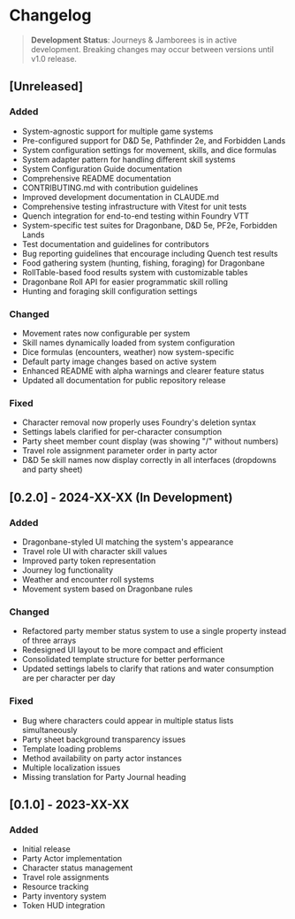 # Changelog

> **Development Status**: Journeys & Jamborees is in active development. Breaking changes may occur between versions until v1.0 release.

## [Unreleased]

### Added
- System-agnostic support for multiple game systems
- Pre-configured support for D&D 5e, Pathfinder 2e, and Forbidden Lands
- System configuration settings for movement, skills, and dice formulas
- System adapter pattern for handling different skill systems
- System Configuration Guide documentation
- Comprehensive README documentation
- CONTRIBUTING.md with contribution guidelines
- Improved development documentation in CLAUDE.md
- Comprehensive testing infrastructure with Vitest for unit tests
- Quench integration for end-to-end testing within Foundry VTT
- System-specific test suites for Dragonbane, D&D 5e, PF2e, Forbidden Lands
- Test documentation and guidelines for contributors
- Bug reporting guidelines that encourage including Quench test results
- Food gathering system (hunting, fishing, foraging) for Dragonbane
- RollTable-based food results system with customizable tables
- Dragonbane Roll API for easier programmatic skill rolling
- Hunting and foraging skill configuration settings

### Changed
- Movement rates now configurable per system
- Skill names dynamically loaded from system configuration
- Dice formulas (encounters, weather) now system-specific
- Default party image changes based on active system
- Enhanced README with alpha warnings and clearer feature status
- Updated all documentation for public repository release

### Fixed
- Character removal now properly uses Foundry's deletion syntax
- Settings labels clarified for per-character consumption
- Party sheet member count display (was showing "/" without numbers)
- Travel role assignment parameter order in party actor
- D&D 5e skill names now display correctly in all interfaces (dropdowns and party sheet)

## [0.2.0] - 2024-XX-XX (In Development)

### Added
- Dragonbane-styled UI matching the system's appearance
- Travel role UI with character skill values
- Improved party token representation
- Journey log functionality
- Weather and encounter roll systems
- Movement system based on Dragonbane rules

### Changed
- Refactored party member status system to use a single property instead of three arrays
- Redesigned UI layout to be more compact and efficient
- Consolidated template structure for better performance
- Updated settings labels to clarify that rations and water consumption are per character per day

### Fixed
- Bug where characters could appear in multiple status lists simultaneously
- Party sheet background transparency issues
- Template loading problems
- Method availability on party actor instances
- Multiple localization issues
- Missing translation for Party Journal heading

## [0.1.0] - 2023-XX-XX

### Added
- Initial release
- Party Actor implementation
- Character status management
- Travel role assignments
- Resource tracking
- Party inventory system
- Token HUD integration
